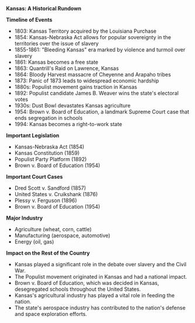 **Kansas: A Historical Rundown**

**Timeline of Events**

* 1803: Kansas Territory acquired by the Louisiana Purchase
* 1854: Kansas-Nebraska Act allows for popular sovereignty in the territories over the issue of slavery
* 1855-1861: "Bleeding Kansas" era marked by violence and turmoil over slavery
* 1861: Kansas becomes a free state
* 1863: Quantrill's Raid on Lawrence, Kansas
* 1864: Bloody Harvest massacre of Cheyenne and Arapaho tribes
* 1873: Panic of 1873 leads to widespread economic hardship
* 1880s: Populist movement gains traction in Kansas
* 1892: Populist candidate James B. Weaver wins the state's electoral votes
* 1930s: Dust Bowl devastates Kansas agriculture
* 1954: Brown v. Board of Education, a landmark Supreme Court case that ends segregation in schools
* 1994: Kansas becomes a right-to-work state

**Important Legislation**

* Kansas-Nebraska Act (1854)
* Kansas Constitution (1859)
* Populist Party Platform (1892)
* Brown v. Board of Education (1954)

**Important Court Cases**

* Dred Scott v. Sandford (1857)
* United States v. Cruikshank (1876)
* Plessy v. Ferguson (1896)
* Brown v. Board of Education (1954)

**Major Industry**

* Agriculture (wheat, corn, cattle)
* Manufacturing (aerospace, automotive)
* Energy (oil, gas)

**Impact on the Rest of the Country**

* Kansas played a significant role in the debate over slavery and the Civil War.
* The Populist movement originated in Kansas and had a national impact.
* Brown v. Board of Education, which was decided in Kansas, desegregated schools throughout the United States.
* Kansas's agricultural industry has played a vital role in feeding the nation.
* The state's aerospace industry has contributed to the nation's defense and space exploration efforts.